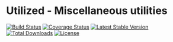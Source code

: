 Utilized - Miscellaneous utilities
==================================

[![Build Status](https://travis-ci.org/aaphp/utilized.svg?branch=v1.x)](https://travis-ci.org/aaphp/utilized)
[![Coverage Status](https://coveralls.io/repos/github/aaphp/utilized/badge.svg?branch=v1.x)](https://coveralls.io/github/aaphp/utilized?branch=v1.x)
[![Latest Stable Version](https://poser.pugx.org/aaphp/utilized/version)](https://packagist.org/packages/aaphp/utilized)
[![Total Downloads](https://poser.pugx.org/aaphp/utilized/downloads)](https://packagist.org/packages/aaphp/utilized)
[![License](https://poser.pugx.org/aaphp/utilized/license)](https://packagist.org/packages/aaphp/utilized)
